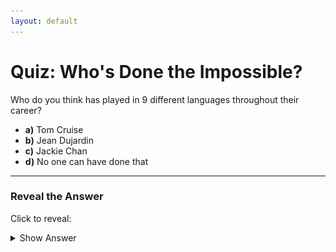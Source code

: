 ```yaml
---
layout: default
---
```


# Quiz: Who's Done the Impossible?

Who do you think has played in 9 different languages throughout their career?

-  **a)** Tom Cruise  
-  **b)** Jean Dujardin  
-  **c)** Jackie Chan  
-  **d)** No one can have done that  

---

### Reveal the Answer

Click to reveal:  
<details>
  <summary>Show Answer</summary>
  
  <div style="display: flex; align-items: center; margin-top: 10px;">
    <img src="/assets/jackie_chan.jpg" alt="Jackie Chan" style="width: 400px; height: auto; margin-right: 10px;">
    <div>
      <strong>Correct Answer:</strong> <strong>c) Jackie Chan</strong><br>
      Fun fact: Jackie Chan has acted in multiple languages, including Cantonese, Mandarin, English, Korean, Japanese, and more!
    </div>
  </div>
  
</details>

